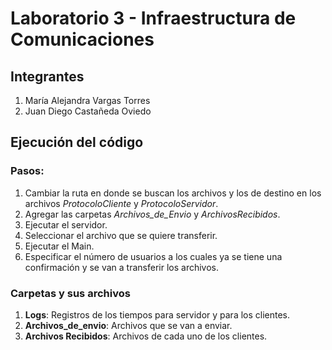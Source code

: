 # Laboratorio 3 - Infraestructura de Comunicaciones

## Integrantes
1. María Alejandra Vargas Torres
2. Juan Diego Castañeda Oviedo

## Ejecución del código 
### Pasos:
1. Cambiar la ruta en donde se buscan los archivos y los de destino en los archivos *ProtocoloCliente* y *ProtocoloServidor*.
2. Agregar las carpetas *Archivos_de_Envio* y *ArchivosRecibidos*.
3. Ejecutar el servidor.
4. Seleccionar el archivo que se quiere transferir.
5. Ejecutar el Main.
6. Especificar el número de usuarios a los cuales ya se tiene una confirmación y se van a transferir los archivos.

### Carpetas y sus archivos
1. **Logs**: Registros de los tiempos para servidor y para los clientes.
2. **Archivos_de_envio**: Archivos que se van a enviar.
3. **Archivos Recibidos**: Archivos de cada uno de los clientes.
